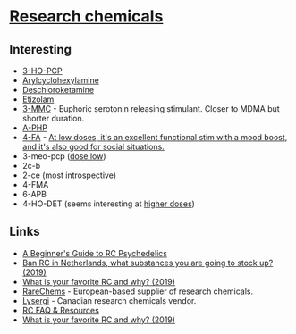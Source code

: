 # [Research chemicals](https://psychonautwiki.org/w/index.php?title=Research_chemicals)

## Interesting

- [3-HO-PCP](https://psychonautwiki.org/wiki/3-HO-PCP)
- [Arylcyclohexylamine](https://psychonautwiki.org/wiki/Arylcyclohexylamine)
- [Deschloroketamine](https://psychonautwiki.org/w/index.php?title=Deschloroketamine)
- [Etizolam](https://psychonautwiki.org/wiki/Etizolam)
- [3-MMC](https://psychonautwiki.org/wiki/3-MMC) - Euphoric serotonin releasing stimulant. Closer to MDMA but shorter duration.
- [A-PHP](https://psychonautwiki.org/w/index.php?title=A-PHP)
- [4-FA](https://psychonautwiki.org/wiki/4-FA) - [At low doses, it's an excellent functional stim with a mood boost, and it's also good for social situations.](https://www.reddit.com/r/researchchemicals/comments/7qvxmn/in_your_opinion_name_some_of_the_best_chemicals/)
- 3-meo-pcp ([dose low](https://reddit.com/r/researchchemicals/comments/bes0sd/_/el8tr5p/?context=1))
- 2c-b
- 2-ce (most introspective)
- 4-FMA
- 6-APB
- 4-HO-DET (seems interesting at [higher doses](https://www.reddit.com/r/researchchemicals/comments/bippwv/4sub_tryptamine_intensity_ranking/))

## Links

- [A Beginner's Guide to RC Psychedelics](https://www.reddit.com/r/researchchemicals/comments/7qep7b/a_beginners_guide_to_rc_psychedelics/)
- [Ban RC in Netherlands, what substances you are going to stock up? (2019)](https://www.reddit.com/r/researchchemicals/comments/bhxh6o/ban_rc_in_netherlands_what_substances_you_are/)
- [What is your favorite RC and why? (2019)](https://www.reddit.com/r/researchchemicals/comments/cf4431/what_is_your_favorite_rc_and_why/)
- [RareChems](https://rarechems.com/) - European-based supplier of research chemicals.
- [Lysergi](https://lysergi.com/) - Canadian research chemicals vendor.
- [RC FAQ & Resources](https://www.reddit.com/r/researchchemicals/comments/dchpr0/faq_resources/)
- [What is your favorite RC and why? (2019)](https://www.reddit.com/r/researchchemicals/comments/ec7qwt/what_is_your_favorite_rc_and_why/)
